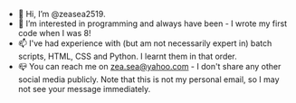 - 👋 Hi, I’m @zeasea2519.
- 👀 I’m interested in programming and always have been - I wrote my first code when I was 8!
- 📫 I've had experience with (but am not necessarily expert in) batch scripts, HTML, CSS and Python. I learnt them in that order.
- 📪 You can reach me on zea.sea@yahoo.com - I don't share any other social media publicly. Note that this is not my personal email, so I may not see your message immediately.

<!---
zeasea2519/zeasea2519 is a ✨ special ✨ repository because its `README.md` (this file) appears on your GitHub profile.
You can click the Preview link to take a look at your changes.
--->
